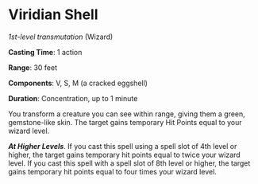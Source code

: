 # Viridian Shell
*1st-level transmutation* (Wizard)

**Casting Time**: 1 action

**Range**: 30 feet

**Components**: V, S, M (a cracked eggshell)

**Duration**: Concentration, up to 1 minute

You transform a creature you can see within range, giving them a green, gemstone-like skin. The target gains temporary Hit Points equal to your wizard level. 

***At Higher Levels***. If you cast this spell using a spell slot of 4th level or higher, the target gains temporary hit points equal to twice your wizard level. If you cast this spell with a spell slot of 8th level or higher, the target gains temporary hit points equal to four times your wizard level.

